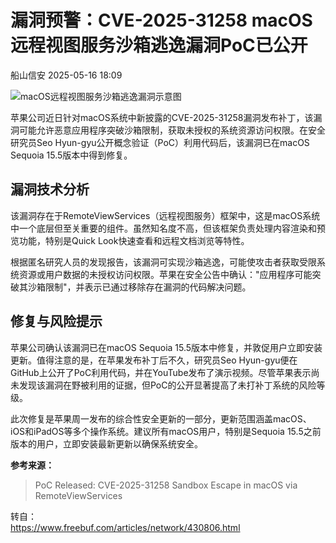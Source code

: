 #  漏洞预警：CVE-2025-31258 macOS远程视图服务沙箱逃逸漏洞PoC已公开   
 船山信安   2025-05-16 18:09  
  
![macOS远程视图服务沙箱逃逸漏洞示意图](https://mmbiz.qpic.cn/mmbiz_jpg/7nIrJAgaibicPicibgwbjq1ia7gWqr4oeeSFdud9rFVCOFjvAHSEK0Hk81Oc0yuwicld0qtJWNDmrCbUzz2YtzXJDx1w/640?wx_fmt=jpeg&from=appmsg "")  
  
苹果公司近日针对macOS系统中新披露的CVE-2025-31258漏洞发布补丁，该漏洞可能允许恶意应用程序突破沙箱限制，获取未授权的系统资源访问权限。在安全研究员Seo Hyun-gyu公开概念验证（PoC）利用代码后，该漏洞已在macOS Sequoia 15.5版本中得到修复。  
## 漏洞技术分析  
  
该漏洞存在于RemoteViewServices（远程视图服务）框架中，这是macOS系统中一个底层但至关重要的组件。虽然知名度不高，但该框架负责处理内容渲染和预览功能，特别是Quick Look快速查看和远程文档浏览等特性。  
  
根据匿名研究人员的发现报告，该漏洞可实现沙箱逃逸，可能使攻击者获取受限系统资源或用户数据的未授权访问权限。苹果在安全公告中确认："应用程序可能突破其沙箱限制"，并表示已通过移除存在漏洞的代码解决问题。  
## 修复与风险提示  
  
苹果公司确认该漏洞已在macOS Sequoia 15.5版本中修复，并敦促用户立即安装更新。值得注意的是，在苹果发布补丁后不久，研究员Seo Hyun-gyu便在GitHub上公开了PoC利用代码，并在YouTube发布了演示视频。尽管苹果表示尚未发现该漏洞在野被利用的证据，但PoC的公开显著提高了未打补丁系统的风险等级。  
  
此次修复是苹果周一发布的综合性安全更新的一部分，更新范围涵盖macOS、iOS和iPadOS等多个操作系统。建议所有macOS用户，特别是Sequoia 15.5之前版本的用户，立即安装最新更新以确保系统安全。  
  
**参考来源：**  
> PoC Released: CVE-2025-31258 Sandbox Escape in macOS via RemoteViewServices  
  
  
转自：  
https://www.freebuf.com/articles/network/430806.html  
  
